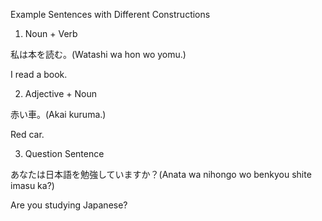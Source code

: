Example Sentences with Different Constructions
1. Noun + Verb

私は本を読む。(Watashi wa hon wo yomu.)

I read a book.



2. Adjective + Noun

赤い車。(Akai kuruma.)

Red car.



3. Question Sentence

あなたは日本語を勉強していますか？(Anata wa nihongo wo benkyou shite imasu ka?)

Are you studying Japanese?